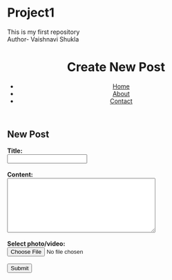 # Project1
This is my first repository
<br>
Author- Vaishnavi Shukla
<!DOCTYPE html>
<html lang="en">
<head>
<meta charset="UTF-8">
<title>New Post</title>
<link rel="stylesheet" href="newpost.css">
</head>
<body>
<header>
<h1>Create New Post</h1>
<nav>
<ul>
<li><a href="home.html">Home</a></li>
<li><a href="about.html">About</a></li>
<li><a href="contact.html">Contact</a></li>
</ul>
</nav>
</header>
<main>
<section class="post-form">
<h2>New Post</h2>
<form>
<label for="title"><b>Title: </b></label><br>
<input type="text" id="title" name="title"><br><br>
<label for="content"> <b> Content: </b> </label><br>
<textarea id="content" name="content" rows="8" cols="40"></textarea><br><br>
<label for="myfile"><b> Select photo/video: </b> </label> <br>
<input type="file" id="myfile" name="myfile"> <br><br>
<input type="submit" value="Submit">
</form>
</section>
</main>
</body>
</html>
